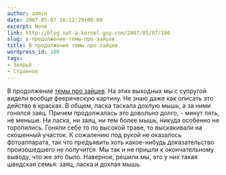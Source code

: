```yaml
---
author: admin
date: 2007-05-07 16:12:29+00:00
excerpt: None
link: http://blog.not-a-kernel-guy.com/2007/05/07/180
slug: в-продолжение-темы-про-зайцев
title: В продолжение темы про зайцев.
wordpress_id: 180
tags:
- Зверьё
- Странное
---
```


В продолжение [темы про зайцев](http://blog.not-a-kernel-guy.com/2007/04/23/175). На этих выходных мы с супругой видели вообще феерическую картину. Не знаю даже как описать это действо в красках. В общем, ласка таскала дохлую мышь, а за ними гонялся заяц. Причем продолжалась это довольно долго, - минут пять, не меньше. Ни ласка, ни заяц, ни тем более мышь, никуда особенно не торопились. Гоняли себе то по высокой траве, то выскакивали на скошенный участок. К сожалению под рукой не оказалось фотоаппарата, так что предъявить хоть какое-нибудь доказательство произошедшего не получится. Мы так и не пришли к окончательному выводу, что же это было. Наверное, решили мы, это у них такая шведская семья: заяц, ласка и дохлая мышь. 
